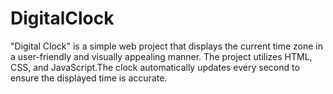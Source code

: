 # DigitalClock
"Digital Clock" is a simple web project that displays the current time zone in a user-friendly and visually appealing manner. The project utilizes HTML, CSS, and JavaScript.The clock automatically updates every second to ensure the displayed time is accurate.
